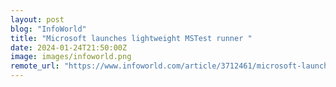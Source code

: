 ```yaml
---
layout: post
blog: "InfoWorld"
title: "Microsoft launches lightweight MSTest runner "
date: 2024-01-24T21:50:00Z
image: images/infoworld.png
remote_url: "https://www.infoworld.com/article/3712461/microsoft-launches-lightweight-mstest-runner.html#tk.rss_applicationdevelopment"
---
```

